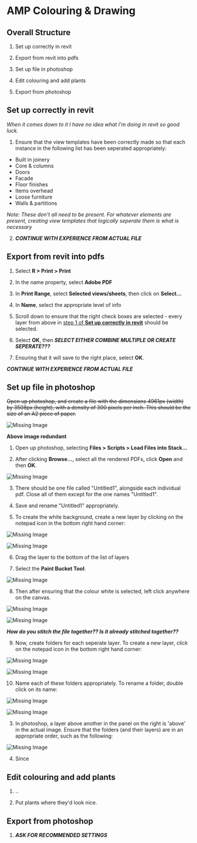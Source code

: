 # AMP Colouring & Drawing

## Overall Structure

1. Set up correctly in revit

2. Export from revit into pdfs

3. Set up file in photoshop

4. Edit colouring and add plants

5. Export from photoshop

## <a name="revitSetUp">Set up correctly in revit</a>

*When it comes down to it I have no idea what I'm doing in revit so good luck.*

1. Ensure that the view templates have been correctly made so that each instance in the following list has been seperated appropriately:

 - Built in joinery
 - Core & columns
 - Doors
 - Facade
 - Floor finishes
 - Items overhead
 - Loose furniture
 - Walls & partitions
 
 *Note: These don't all need to be present. For whatever elements are present, creating view templates that logically seperate them is what is necessary*

2. ***CONTINUE WITH EXPERIENCE FROM ACTUAL FILE***

## Export from revit into pdfs

1. Select **R > Print > Print**

2. In the name property, select **Adobe PDF**

3. In **Print Range**, select **Selected views/sheets**, then click on **Select...**

4. In **Name**, select the appropriate level of info

5. Scroll down to ensure that the right check boxes are selected - every layer from above in [step 1 of **Set up correctly in revit**](#revitSetUp) should be selected.

6. Select **OK**, then ***SELECT EITHER COMBINE MULTIPLE OR CREATE SEPERATE???***

7. Ensuring that it will save to the right place, select **OK**. 

***CONTINUE WITH EXPERIENCE FROM ACTUAL FILE***



## Set up file in photoshop

~~Open up photoshop, and create a file with the dimensions 4961px (width) by 3508px (height), with a density of 300 pixels per inch. This should be the size of an A2 piece of paper.~~

![Missing Image](/AMPColouring/Images/NewPS.PNG)

**Above image redundant**

1. Open up photoshop, selecting **Files > Scripts > Load Files into Stack...**

2. After clicking **Browse...**, select all the rendered PDFs, click **Open** and then **OK**.

![Missing Image](/AMPColouring/Images/LoadPDFs.PNG)

3. There should be one file called "Untitled1", alongside each individual pdf. Close all of them except for the one names "Untitled1".

4. Save and rename "Untitled1" appropriately.

5. To create the white background, create a new layer by clicking on the notepad icon in the bottom right hand corner:

![Missing Image](/AMPColouring/Images/FullscreenNewLayer.png)

![Missing Image](/AMPColouring/Images/NewLayer.png)

6. Drag the layer to the bottom of the list of layers

7. Select the **Paint Bucket Tool**:
 
![Missing Image](/AMPColouring/Images/BucketTool.png)

8. Then after ensuring that the colour white is selected, left click anywhere on the canvas.

![Missing Image](/AMPColouring/Images/ColourWhite.png)

![Missing Image](/AMPColouring/Images/FullscreenBackground.png)

***How do you stitch the file together?? Is it already stitched together??***

9. Now, create folders for each seperate layer. To create a new layer, click on the notepad icon in the bottom right hand corner:

![Missing Image](/AMPColouring/Images/FullscreenNewLayer.png)

![Missing Image](/AMPColouring/Images/NewFolder.png)

10. Name each of these folders appropriately. To rename a folder, double click on its name:

![Missing Image](/AMPColouring/Images/RenameFolder.png)

![Missing Image](/AMPColouring/Images/FoldersNamed.PNG)

3. In photoshop, a layer above another in the panel on the right is 'above' in the actual image. Ensure that the folders (and their layers) are in an appropriate order, such as the following:

![Missing Image](/AMPColouring/Images/FoldersOrdered.png)

4. Since

## Edit colouring and add plants

1. ..

2. Put plants where they'd look nice.

## Export from photoshop

1. ***ASK FOR RECOMMENDED SETTINGS***
